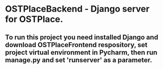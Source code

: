 # OSTPlaceBackend - Django server for OSTPlace. 
## To run this project you need installed Django and download OSTPlaceFrontend respository, set project virtual environment in Pycharm, then run manage.py and set 'runserver' as a parameter.
